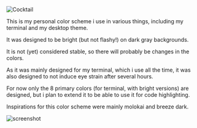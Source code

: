 ![Cocktail](https://i.imgur.com/mcBoxiX.png)

This is my personal color scheme i use in various things, including my terminal and my desktop theme.

It was designed to be bright (but not flashy!) on dark gray backgrounds.

It is not (yet) considered stable, so there will probably be changes in the colors.

As it was mainly designed for my terminal, which i use all the time, it was also designed to not induce eye strain after several hours. 

For now only the 8 primary colors (for terminal, with bright versions) are designed, but i plan to extend it to be able to use it for code highlighting.

Inspirations for this color scheme were mainly molokai and breeze dark.

![screenshot](https://i.imgur.com/2PXPnkR.png)
